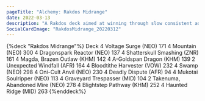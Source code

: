 ```yaml
---
pageTitle: "Alchemy: Rakdos Midrange"
date: 2022-03-13
description: "A Rakdos deck aimed at winning through slow consistent advantage."
SocialCardImage: "RakdosMidrange_20220312"
---
```


{%deck "Rakdos Midrange"%}
Deck
4 Voltage Surge (NEO) 171
4 Mountain (NEO) 300
4 Dragonspark Reactor (NEO) 137
4 Shatterskull Smashing (ZNR) 161
4 Magda, Brazen Outlaw (KHM) 142
4 A-Goldspan Dragon (KHM) 139
2 Unexpected Windfall (AFR) 164
4 Bloodtithe Harvester (VOW) 232
4 Swamp (NEO) 298
4 Oni-Cult Anvil (NEO) 230
4 Deadly Dispute (AFR) 94
4 Mukotai Soulripper (NEO) 113
4 Graveyard Trespasser (MID) 104
2 Takenuma, Abandoned Mire (NEO) 278
4 Blightstep Pathway (KHM) 252
4 Haunted Ridge (MID) 263
{%enddeck%}